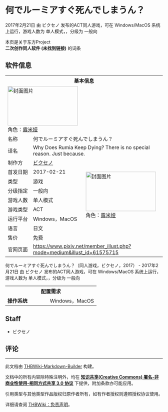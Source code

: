 # 何でルーミアすぐ死んでしまうん？

<!-- source html: G:\repos\THBWiki-Markdown-Builder\THBWikiMarkdown\Temp\main\c\c1\ns0%3A%E4%BD%95%E3%81%A7%E3%83%AB%E3%83%BC%E3%83%9F%E3%82%A2%E3%81%99%E3%81%90%E6%AD%BB%E3%82%93%E3%81%A7%E3%81%97%E3%81%BE%E3%81%86%E3%82%93%EF%BC%9F.html -->

2017年2月21日 由 ビクセノ  发布的ACT同人游戏，可在 Windows/MacOS 系统上运行，游戏人数为 单人模式，，分级为 一般向

本页是关于东方Project  
 **二次创作同人软件 (未找到链接)** 的词条
## 软件信息

<table><tbody><tr><th colspan="3">基本信息</th></tr><tr><td class="cover-artwork-mobile" colspan="2"><a href="./文件-何でルーミアすぐ死んでしまうん？封面.jpg.md" class="image" title="封面图片"><img alt="封面图片" src="https://upload.thwiki.cc/thumb/3/38/%E4%BD%95%E3%81%A7%E3%83%AB%E3%83%BC%E3%83%9F%E3%82%A2%E3%81%99%E3%81%90%E6%AD%BB%E3%82%93%E3%81%A7%E3%81%97%E3%81%BE%E3%81%86%E3%82%93%EF%BC%9F%E5%B0%81%E9%9D%A2.jpg/224px-%E4%BD%95%E3%81%A7%E3%83%AB%E3%83%BC%E3%83%9F%E3%82%A2%E3%81%99%E3%81%90%E6%AD%BB%E3%82%93%E3%81%A7%E3%81%97%E3%81%BE%E3%81%86%E3%82%93%EF%BC%9F%E5%B0%81%E9%9D%A2.jpg" decoding="async" loading="lazy" width="224" height="126" srcset="https://upload.thwiki.cc/thumb/3/38/%E4%BD%95%E3%81%A7%E3%83%AB%E3%83%BC%E3%83%9F%E3%82%A2%E3%81%99%E3%81%90%E6%AD%BB%E3%82%93%E3%81%A7%E3%81%97%E3%81%BE%E3%81%86%E3%82%93%EF%BC%9F%E5%B0%81%E9%9D%A2.jpg/336px-%E4%BD%95%E3%81%A7%E3%83%AB%E3%83%BC%E3%83%9F%E3%82%A2%E3%81%99%E3%81%90%E6%AD%BB%E3%82%93%E3%81%A7%E3%81%97%E3%81%BE%E3%81%86%E3%82%93%EF%BC%9F%E5%B0%81%E9%9D%A2.jpg 1.5x, https://upload.thwiki.cc/thumb/3/38/%E4%BD%95%E3%81%A7%E3%83%AB%E3%83%BC%E3%83%9F%E3%82%A2%E3%81%99%E3%81%90%E6%AD%BB%E3%82%93%E3%81%A7%E3%81%97%E3%81%BE%E3%81%86%E3%82%93%EF%BC%9F%E5%B0%81%E9%9D%A2.jpg/448px-%E4%BD%95%E3%81%A7%E3%83%AB%E3%83%BC%E3%83%9F%E3%82%A2%E3%81%99%E3%81%90%E6%AD%BB%E3%82%93%E3%81%A7%E3%81%97%E3%81%BE%E3%81%86%E3%82%93%EF%BC%9F%E5%B0%81%E9%9D%A2.jpg 2x" data-file-width="600" data-file-height="338"></a><div class="cover-char">角色：<a href="./露米娅.md" title="露米娅">露米娅</a></div></td>
</tr><tr><td class="label">名称</td><td colspan="2"> 何でルーミアすぐ死んでしまうん？ </td></tr><tr><td class="label">译名</td><td colspan="2"> Why Does Rumia Keep Dying? There is no special reason. Just because. </td></tr><tr><td class="label">制作方</td><td><a href="/index.php?title=%E3%83%93%E3%82%AF%E3%82%BB%E3%83%8E&amp;action=edit&amp;redlink=1" class="new" title="ビクセノ（页面不存在）">ビクセノ</a></td><td class="cover-artwork" rowspan="8" style="min-width:224px;"><a href="./文件-何でルーミアすぐ死んでしまうん？封面.jpg.md" class="image" title="封面图片"><img alt="封面图片" src="https://upload.thwiki.cc/thumb/3/38/%E4%BD%95%E3%81%A7%E3%83%AB%E3%83%BC%E3%83%9F%E3%82%A2%E3%81%99%E3%81%90%E6%AD%BB%E3%82%93%E3%81%A7%E3%81%97%E3%81%BE%E3%81%86%E3%82%93%EF%BC%9F%E5%B0%81%E9%9D%A2.jpg/224px-%E4%BD%95%E3%81%A7%E3%83%AB%E3%83%BC%E3%83%9F%E3%82%A2%E3%81%99%E3%81%90%E6%AD%BB%E3%82%93%E3%81%A7%E3%81%97%E3%81%BE%E3%81%86%E3%82%93%EF%BC%9F%E5%B0%81%E9%9D%A2.jpg" decoding="async" loading="lazy" width="224" height="126" srcset="https://upload.thwiki.cc/thumb/3/38/%E4%BD%95%E3%81%A7%E3%83%AB%E3%83%BC%E3%83%9F%E3%82%A2%E3%81%99%E3%81%90%E6%AD%BB%E3%82%93%E3%81%A7%E3%81%97%E3%81%BE%E3%81%86%E3%82%93%EF%BC%9F%E5%B0%81%E9%9D%A2.jpg/336px-%E4%BD%95%E3%81%A7%E3%83%AB%E3%83%BC%E3%83%9F%E3%82%A2%E3%81%99%E3%81%90%E6%AD%BB%E3%82%93%E3%81%A7%E3%81%97%E3%81%BE%E3%81%86%E3%82%93%EF%BC%9F%E5%B0%81%E9%9D%A2.jpg 1.5x, https://upload.thwiki.cc/thumb/3/38/%E4%BD%95%E3%81%A7%E3%83%AB%E3%83%BC%E3%83%9F%E3%82%A2%E3%81%99%E3%81%90%E6%AD%BB%E3%82%93%E3%81%A7%E3%81%97%E3%81%BE%E3%81%86%E3%82%93%EF%BC%9F%E5%B0%81%E9%9D%A2.jpg/448px-%E4%BD%95%E3%81%A7%E3%83%AB%E3%83%BC%E3%83%9F%E3%82%A2%E3%81%99%E3%81%90%E6%AD%BB%E3%82%93%E3%81%A7%E3%81%97%E3%81%BE%E3%81%86%E3%82%93%EF%BC%9F%E5%B0%81%E9%9D%A2.jpg 2x" data-file-width="600" data-file-height="338"></a><div class="cover-char">角色：<a href="./露米娅.md" title="露米娅">露米娅</a></div></td>
</tr><tr><td class="label">首发日期</td><td>2017-02-21</td></tr><tr><td class="label">类型</td><td>游戏</td></tr><tr><td class="label">分级指定</td><td>一般向</td></tr><tr><td class="label">游戏人数</td><td>单人模式</td></tr><tr><td class="label">游戏类型</td><td>ACT</td></tr><tr><td class="label">运行平台</td><td>Windows，MacOS</td></tr><tr><td class="label">语言</td><td>日文</td></tr><tr><td class="label">售价</td><td>免费</td></tr>
<tr><td class="label">官网页面</td><td colspan="2"><a rel="nofollow" class="external free" href="https://www.pixiv.net/member_illust.php?mode=medium&amp;illust_id=61575715">https://www.pixiv.net/member_illust.php?mode=medium&amp;illust_id=61575715</a></td></tr></tbody></table>

何でルーミアすぐ死んでしまうん？（同人游戏，ビクセノ，2017） - 2017年2月21日 由 ビクセノ  发布的ACT同人游戏，可在 Windows/MacOS 系统上运行，游戏人数为 单人模式，，分级为 一般向
  
  

  


<table>
<tbody><tr><th colspan="2">配置需求</th></tr>
<tr><td style="width:120px;padding-left:7px;"><b>操作系统</b></td><td>Windows，MacOS</td></tr>
</tbody></table>


## Staff
- ビクセノ

## 评论




---

此文档由 [THBWiki-Markdown-Builder](https://github.com/Delsin-Yu/THBWiki-Markdown-Builder) 构建。

文档中的所有内容除特殊注明外，均在 [**知识共享(Creative Commons) 署名-非商业性使用-相同方式共享 3.0 协议**](https://creativecommons.org/licenses/by-sa/3.0/deed.zh-hans) 下提供，附加条款亦可能应用。

引用类型与其他类型作品版权归原作者所有，如有作者授权则遵照授权协议使用。

详细请查阅 [THBWiki：免责声明](https://thbwiki.cc/THBWiki:%E5%85%8D%E8%B4%A3%E5%A3%B0%E6%98%8E)。

